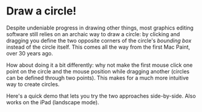 Draw a circle!
==============

Despite undeniable progress in drawing other things, most graphics editing software still relies on an archaic way to draw a circle: by clicking and dragging you define the two opposite corners of the circle's <em>bounding box</em> instead of the circle itself. This comes all the way from the first Mac Paint, over 30 years ago.

How about doing it a bit differently: why not make the first mouse click one point on the circle and the mouse position while dragging another (circles can be defined through two points). This makes for a much more intuitive way to create circles.

Here's a quick demo that lets you try the two approaches side-by-side. Also works on the iPad (landscape mode).